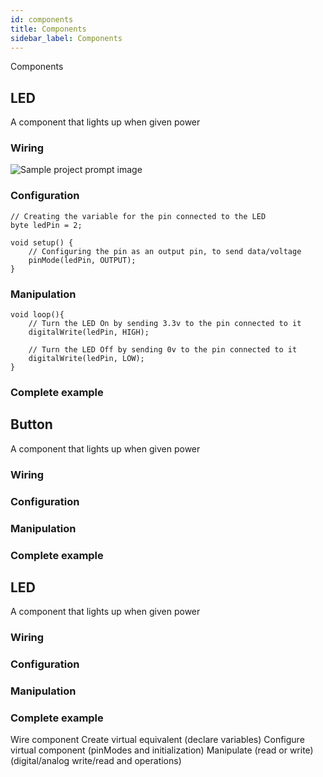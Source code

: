 ```yaml
---
id: components
title: Components
sidebar_label: Components
---
```


Components

## LED

A component that lights up when given power

### Wiring
![Sample project prompt image](assets/img/tutorial/sample-task-prompt.png)

### Configuration
```Arduino
// Creating the variable for the pin connected to the LED
byte ledPin = 2;

void setup() {
    // Configuring the pin as an output pin, to send data/voltage
    pinMode(ledPin, OUTPUT);
}
```

### Manipulation
```Arduino
void loop(){
    // Turn the LED On by sending 3.3v to the pin connected to it
    digitalWrite(ledPin, HIGH);

    // Turn the LED Off by sending 0v to the pin connected to it
    digitalWrite(ledPin, LOW);
}
```
### Complete example


## Button

A component that lights up when given power

### Wiring

### Configuration

### Manipulation

### Complete example


## LED

A component that lights up when given power

### Wiring

### Configuration

### Manipulation

### Complete example
Wire component 
Create virtual equivalent (declare variables)
Configure virtual component (pinModes and initialization)
Manipulate (read or write) (digital/analog write/read and operations)
